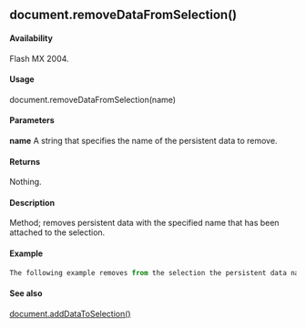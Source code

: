 ## document.removeDataFromSelection()

#### Availability

Flash MX 2004.

#### Usage

document.removeDataFromSelection(name)

#### Parameters

**name** A string that specifies the name of the persistent data to remove.

#### Returns

Nothing.

#### Description

Method; removes persistent data with the specified name that has been attached to the selection.

#### Example

```javascript
The following example removes from the selection the persistent data named "myData": fl.getDocumentDOM().removeDataFromSelection("myData");

```
#### See also

[document.addDataToSelection()](#_bookmark120)
